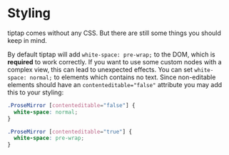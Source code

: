 # Styling

tiptap comes without any CSS. But there are still some things you should keep in mind.

By default tiptap will add `white-space: pre-wrap;` to the DOM, which is **required** to work correctly. If you want to use some custom nodes with a complex view, this can lead to unexpected effects. You can set `white-space: normal;` to elements which contains no text. Since non-editable elements should have an `contenteditable="false"` attribute you may add this to your styling:

```css
.ProseMirror [contenteditable="false"] {
  white-space: normal;
}

.ProseMirror [contenteditable="true"] {
  white-space: pre-wrap;
}
```